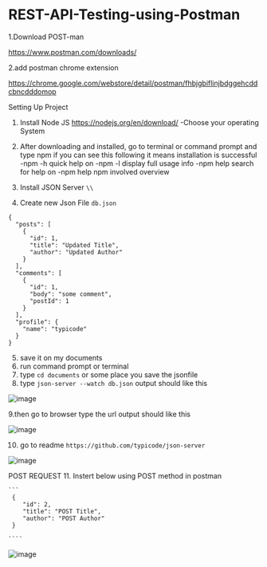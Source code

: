# REST-API-Testing-using-Postman

1.Download POST-man 

https://www.postman.com/downloads/

2.add postman chrome extension 

https://chrome.google.com/webstore/detail/postman/fhbjgbiflinjbdggehcddcbncdddomop


Setting Up Project

1. Install Node JS https://nodejs.org/en/download/ 
    -Choose your operating System
 
2. After downloading and installed, go to terminal or command prompt and type npm
    if you can see this following it means installation is successful
   -npm <command> -h  quick help on <command>
   -npm -l            display full usage info
   -npm help <term>   search for help on <term>
   -npm help npm      involved overview

3. Install JSON Server `\\`

4. Create new Json File `db.json`

```
{
  "posts": [
    {
      "id": 1,
      "title": "Updated Title",
      "author": "Updated Author"
    }
  ],
  "comments": [
    {
      "id": 1,
      "body": "some comment",
      "postId": 1
    }
  ],
  "profile": {
    "name": "typicode"
  }
}
```

5. save it on my documents
6. run command prompt or terminal 
7. type `cd documents` or some place you save the jsonfile
8. type `json-server --watch db.json`
output should like this

![image](https://user-images.githubusercontent.com/16941074/117301327-1fbd3180-aead-11eb-8630-70660bf64209.png)

9.then go to browser type the url output should like this

![image](https://user-images.githubusercontent.com/16941074/117336042-5d7e8200-aece-11eb-912e-9253e64922bb.png)


10. go to readme `https://github.com/typicode/json-server`

![image](https://user-images.githubusercontent.com/16941074/117334985-3ffce880-aecd-11eb-854b-022800731472.png)


POST REQUEST
11. Instert below using POST method in postman

    ```
     {
        "id": 2,
        "title": "POST Title",
        "author": "POST Author"
     }
    
    ````

![image](https://user-images.githubusercontent.com/16941074/117338412-1a71de00-aed1-11eb-8ecb-cb7dbd405283.png)





